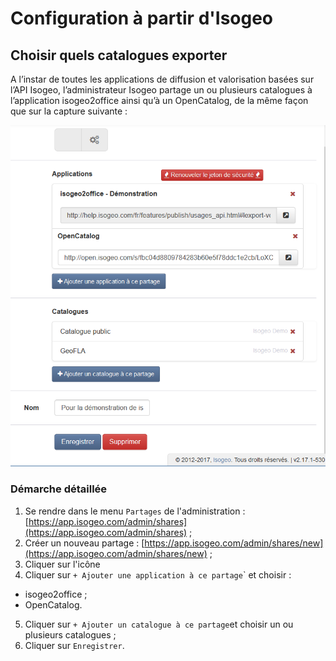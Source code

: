 # Configuration à partir d'Isogeo

## Choisir quels catalogues exporter

A l’instar de toutes les applications de diffusion et valorisation basées sur l’API Isogeo, l’administrateur Isogeo partage un ou plusieurs catalogues à l’application isogeo2office ainsi qu’à un OpenCatalog, de la même façon que sur la capture suivante :

![](/assets/isogeo2office_share_config.png)

### Démarche détaillée

1. Se rendre dans le menu `Partages` de l'administration : [https://app.isogeo.com/admin/shares](https://app.isogeo.com/admin/shares) ;
2. Créer un nouveau partage : [https://app.isogeo.com/admin/shares/new](https://app.isogeo.com/admin/shares/new) ;
3. Cliquer sur l'icône  <i class="fa fa-cogs"></i>
4. Cliquer sur `+ Ajouter une application à ce partage`\` et choisir :
  * isogeo2office ;
  * OpenCatalog.
5. Cliquer sur `+ Ajouter un catalogue à ce partage`et choisir un ou plusieurs catalogues ;
6. Cliquer sur `Enregistrer`.



